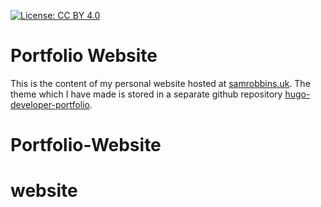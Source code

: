 [![License: CC BY 4.0](https://img.shields.io/badge/License-CC%20BY%204.0-lightgrey.svg)](https://creativecommons.org/licenses/by/4.0/)
# Portfolio Website

This is the content of my personal website hosted at [samrobbins.uk](https://samrobbins.uk). The theme which I have made is stored in a separate github repository [hugo-developer-portfolio](https://github.com/samrobbins85/hugo-developer-portfolio). 
# Portfolio-Website
# website
